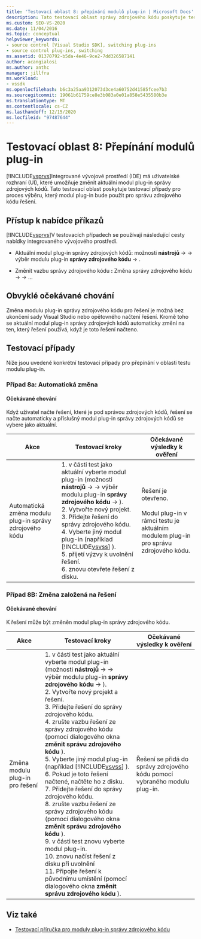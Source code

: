 ```yaml
---
title: 'Testovací oblast 8: přepínání modulů plug-in | Microsoft Docs'
description: Tato testovací oblast správy zdrojového kódu poskytuje testovací případy pro proces výběru, který modul plug-in použije pro správu zdrojového kódu řešení v aplikaci Visual Studio.
ms.custom: SEO-VS-2020
ms.date: 11/04/2016
ms.topic: conceptual
helpviewer_keywords:
- source control [Visual Studio SDK], switching plug-ins
- source control plug-ins, switching
ms.assetid: 01370792-b5da-4e46-9ce2-7dd326587141
author: acangialosi
ms.author: anthc
manager: jillfra
ms.workload:
- vssdk
ms.openlocfilehash: b6c3a25aa9312073d3ce4a60752d41585fcee7b3
ms.sourcegitcommit: 19061b61759ce8e3b083a0e01a858e5435580b3e
ms.translationtype: MT
ms.contentlocale: cs-CZ
ms.lasthandoff: 12/15/2020
ms.locfileid: "97487644"
---
```

# <a name="test-area-8-plug-in-switching"></a>Testovací oblast 8: Přepínání modulů plug-in
[!INCLUDE[vsprvs](../../code-quality/includes/vsprvs_md.md)]Integrované vývojové prostředí (IDE) má uživatelské rozhraní (UI), které umožňuje změnit aktuální modul plug-in správy zdrojových kódů. Tato testovací oblast poskytuje testovací případy pro proces výběru, který modul plug-in bude použit pro správu zdrojového kódu řešení.

## <a name="command-menu-access"></a>Přístup k nabídce příkazů
 [!INCLUDE[vsprvs](../../code-quality/includes/vsprvs_md.md)]V testovacích případech se používají následující cesty nabídky integrovaného vývojového prostředí.

- Aktuální modul plug-in správy zdrojových kódů: možnosti **nástrojů**  ->    ->  výběr modulu plug-in **správy zdrojového kódu**  ->  .

- Změnit vazbu správy zdrojového kódu **:** Změna správy zdrojového kódu  ->    ->  ...

## <a name="common-expected-behavior"></a>Obvyklé očekávané chování
 Změna modulu plug-in správy zdrojového kódu pro řešení je možná bez ukončení sady Visual Studio nebo opětovného načtení řešení. Kromě toho se aktuální modul plug-in správy zdrojových kódů automaticky změní na ten, který řešení používá, když je toto řešení načteno.

## <a name="test-cases"></a>Testovací případy
 Níže jsou uvedené konkrétní testovací případy pro přepínání v oblasti testu modulu plug-in.

### <a name="case-8a-automatic-change"></a>Případ 8a: Automatická změna

#### <a name="expected-behavior"></a>Očekávané chování
 Když uživatel načte řešení, které je pod správou zdrojových kódů, řešení se načte automaticky a příslušný modul plug-in správy zdrojových kódů se vybere jako aktuální.

| Akce | Testovací kroky | Očekávané výsledky k ověření |
| - | - | - |
| Automatická změna modulu plug-in správy zdrojového kódu | 1. v části test jako aktuální vyberte modul plug-in (možnosti **nástrojů**  ->    ->  výběr modulu plug-in **správy zdrojového kódu**  ->  ).<br />2. Vytvořte nový projekt.<br />3. Přidejte řešení do správy zdrojového kódu.<br />4. Vyberte jiný modul plug-in (například [!INCLUDE[vsvss](../../extensibility/includes/vsvss_md.md)] ).<br />5. přijetí výzvy k uvolnění řešení.<br />6. znovu otevřete řešení z disku. | Řešení je otevřeno.<br /><br /> Modul plug-in v rámci testu je aktuálním modulem plug-in pro správu zdrojového kódu. |

### <a name="case-8b-solution-based-change"></a>Případ 8B: Změna založená na řešení

#### <a name="expected-behavior"></a>Očekávané chování
 K řešení může být změněn modul plug-in správy zdrojového kódu.

| Akce | Testovací kroky | Očekávané výsledky k ověření |
|----------------------------------| - | - |
| Změna modulu plug-in pro řešení | 1. v části test jako aktuální vyberte modul plug-in (možnosti **nástrojů**  ->    ->  výběr modulu plug-in **správy zdrojového kódu**  ->  ).<br />2. Vytvořte nový projekt a řešení.<br />3. Přidejte řešení do správy zdrojového kódu.<br />4. zrušte vazbu řešení ze správy zdrojového kódu (pomocí dialogového okna **změnit správu zdrojového kódu** ).<br />5. Vyberte jiný modul plug-in (například [!INCLUDE[vsvss](../../extensibility/includes/vsvss_md.md)] ).<br />6. Pokud je toto řešení načtené, načtěte ho z disku.<br />7. Přidejte řešení do správy zdrojového kódu.<br />8. zrušte vazbu řešení ze správy zdrojového kódu (pomocí dialogového okna **změnit správu zdrojového kódu** ).<br />9. v části test znovu vyberte modul plug-in.<br />10. znovu načíst řešení z disku při uvolnění<br />11. Připojte řešení k původnímu umístění (pomocí dialogového okna **změnit správu zdrojového kódu** ). | Řešení se přidá do správy zdrojového kódu pomocí vybraného modulu plug-in. |

## <a name="see-also"></a>Viz také
- [Testovací příručka pro moduly plug-in správy zdrojového kódu](../../extensibility/internals/test-guide-for-source-control-plug-ins.md)
